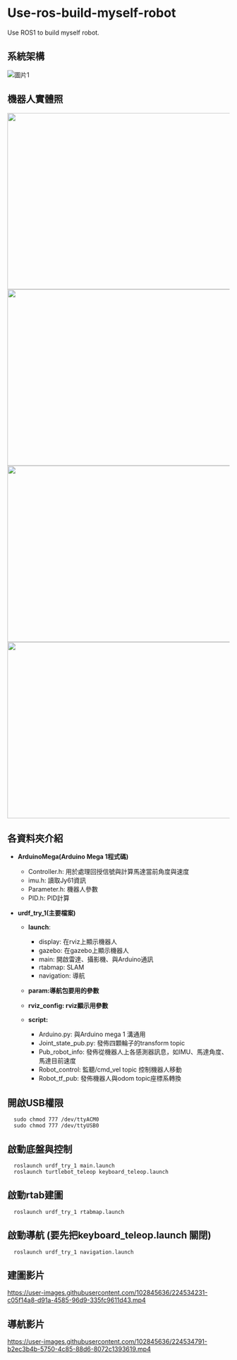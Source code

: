 # Use-ros-build-myself-robot
Use ROS1 to build myself robot.

## 系統架構
![圖片1](https://user-images.githubusercontent.com/102845636/223955033-25464efa-290b-4665-8226-cd7bb461364f.png)

## 機器人實體照    
<img src="https://user-images.githubusercontent.com/102845636/223955510-ac465627-5d71-4a60-b917-ae0b688fad7a.jpg" width = "600" height = "400" />
<img src="https://user-images.githubusercontent.com/102845636/223955516-d7bffb3d-04e1-405a-a9ce-db096098eca0.jpg" width = "600" height = "400" />
<img src="https://user-images.githubusercontent.com/102845636/223955524-898ff1e8-8f70-4763-8b1d-77f48c7c0e83.jpg" width = "600" height = "400" />
<img src="https://user-images.githubusercontent.com/102845636/223955529-9ff299aa-faf2-457d-b1a2-be4b388d9c2e.jpg" width = "600" height = "400" />

## 各資料夾介紹
    
* **ArduinoMega(Arduino Mega 1程式碼)**

  * Controller.h: 用於處理回授信號與計算馬達當前角度與速度
  * imu.h: 讀取Jy61資訊
  * Parameter.h: 機器人參數
  * PID.h: PID計算
  
* **urdf_try_1(主要檔案)**

  * **launch**:
  
    *	display: 在rviz上顯示機器人
    *	gazebo: 在gazebo上顯示機器人
    *	main: 開啟雷達、攝影機、與Arduino通訊
    *	rtabmap: SLAM
    *	navigation: 導航
    
  * **param:導航包要用的參數**
    
  * **rviz_config: rviz顯示用參數**
  
  * **script:**
  
    * Arduino.py: 與Arduino mega 1 溝通用
    *	Joint_state_pub.py: 發佈四顆輪子的transform topic
    * Pub_robot_info: 發佈從機器人上各感測器訊息，如IMU、馬達角度、馬達目前速度
    * Robot_control: 監聽/cmd_vel topic 控制機器人移動
    * Robot_tf_pub: 發佈機器人與odom topic座標系轉換
    
## 開啟USB權限
```
  sudo chmod 777 /dev/ttyACM0  
  sudo chmod 777 /dev/ttyUSB0 
```
## 啟動底盤與控制
```
  roslaunch urdf_try_1 main.launch  
  roslaunch turtlebot_teleop keyboard_teleop.launch
```
## 啟動rtab建圖
```
  roslaunch urdf_try_1 rtabmap.launch
```
## 啟動導航 (要先把keyboard_teleop.launch 關閉)
```
  roslaunch urdf_try_1 navigation.launch
```
## 建圖影片
https://user-images.githubusercontent.com/102845636/224534231-c05f14a8-d91a-4585-96d9-335fc9611d43.mp4

## 導航影片
https://user-images.githubusercontent.com/102845636/224534791-b2ec3b4b-5750-4c85-88d6-8072c1393619.mp4





 
